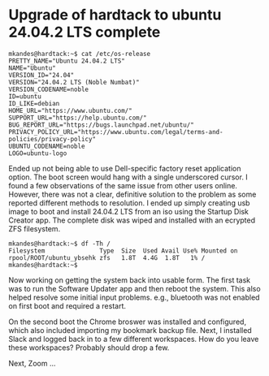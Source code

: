 # Upgrade of hardtack to ubuntu 24.04.2 LTS complete

```
mkandes@hardtack:~$ cat /etc/os-release 
PRETTY_NAME="Ubuntu 24.04.2 LTS"
NAME="Ubuntu"
VERSION_ID="24.04"
VERSION="24.04.2 LTS (Noble Numbat)"
VERSION_CODENAME=noble
ID=ubuntu
ID_LIKE=debian
HOME_URL="https://www.ubuntu.com/"
SUPPORT_URL="https://help.ubuntu.com/"
BUG_REPORT_URL="https://bugs.launchpad.net/ubuntu/"
PRIVACY_POLICY_URL="https://www.ubuntu.com/legal/terms-and-policies/privacy-policy"
UBUNTU_CODENAME=noble
LOGO=ubuntu-logo
```

Ended up not being able to use Dell-specific factory reset application option. The boot screen would hang with a single underscored cursor. I found a few observations of the same issue from other users online. However, there was not a clear, definitive solution to the problem as some reported different methods to resolution. I ended up simply creating usb image to boot and install 24.04.2 LTS from an iso using the Startup Disk Creator app. The complete disk was wiped and installed with an ecrypted ZFS filesystem.

```
mkandes@hardtack:~$ df -Th /
Filesystem               Type  Size  Used Avail Use% Mounted on
rpool/ROOT/ubuntu_ybsehk zfs   1.8T  4.4G  1.8T   1% /
mkandes@hardtack:~$ 
```

Now working on getting the system back into usable form. The first task was to run the Software Updater app and then reboot the system. This also helped resolve some initial input problems. e.g., bluetooth was not enabled on first boot and required a restart. 

On the second boot the Chrome broswer was installed and configured, which also included importing my bookmark backup file. Next, I installed Slack and logged back in to a few different workspaces. How do you leave these workspaces? Probably should drop a few.

Next, Zoom ...
